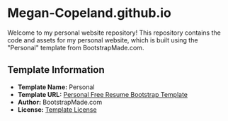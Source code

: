 # Megan-Copeland.github.io

Welcome to my personal website repository! This repository contains the code and assets for my personal website, which is built using the "Personal" template from BootstrapMade.com.

## Template Information

- **Template Name:** Personal
- **Template URL:** [Personal Free Resume Bootstrap Template](https://bootstrapmade.com/personal-free-resume-bootstrap-template/)
- **Author:** BootstrapMade.com
- **License:** [Template License](https://bootstrapmade.com/license/)



